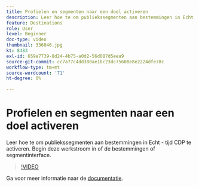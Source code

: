 ```yaml
---
title: Profielen en segmenten naar een doel activeren
description: Leer hoe te om publiekssegmenten aan bestemmingen in Echt - tijd CDP te activeren.  Begin deze werkstroom in of de bestemmingen of segmentinterface.
feature: Destinations
role: User
level: Beginner
doc-type: video
thumbnail: 336046.jpg
kt: 8483
exl-id: 659e7739-8d24-4b75-a0d2-56d087d5eea9
source-git-commit: cc7a77c4dd380ae1bc23dc75608e8e2224dfe78c
workflow-type: tm+mt
source-wordcount: '71'
ht-degree: 0%

---
```


# Profielen en segmenten naar een doel activeren

Leer hoe te om publiekssegmenten aan bestemmingen in Echt - tijd CDP te activeren.  Begin deze werkstroom in of de bestemmingen of segmentinterface.

>[!VIDEO](https://video.tv.adobe.com/v/336046/?quality=12&learn=on)

Ga voor meer informatie naar de [documentatie](https://experienceleague.adobe.com/docs/experience-platform/destinations/ui/activate/activation-overview.html).
